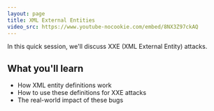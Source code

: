 ```yaml
---
layout: page
title: XML External Entities
video_src: https://www.youtube-nocookie.com/embed/8NX3Z97ckAQ
---
```


In this quick session, we'll discuss XXE (XML External Entity) attacks.  

What you'll learn
-----------------

- How XML entity definitions work
- How to use these definitions for XXE attacks
- The real-world impact of these bugs
